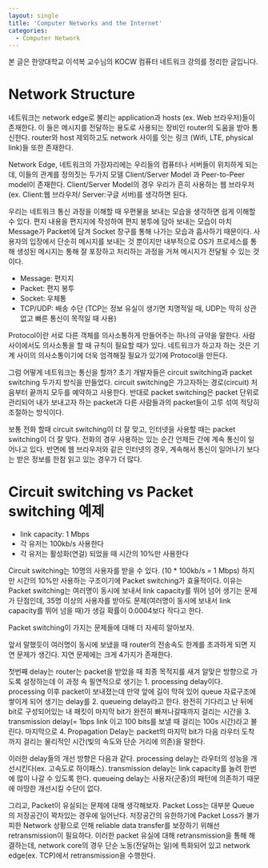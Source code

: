 ```yaml
---
layout: single
title: 'Computer Networks and the Internet'
categories:
  - Computer Network
---
```


본 글은 한양대학교 이석복 교수님의 KOCW 컴퓨터 네트워크 강의를 정리한 글입니다.

# Network Structure

네트워크는 network edge로 불리는 application과 hosts (ex. Web 브라우저)들이 존재한다. 이 들은 메시지를 전달하는 용도로 사용되는 장비인 router의 도움을 받아 통신한다. router와 host 제외하고도 network 사이를 잇는 링크 (Wifi, LTE, physical link)들 또한 존재한다.

Network Edge, 네트워크의 가장자리에는 우리들의 컴퓨터나 서버들이 위치하게 되는데, 이들의 관계를 정의짓는 두가지 모델 Client/Server Model 과 Peer-to-Peer model이 존재한다. Client/Server Model의 경우 우리가 흔히 사용하는 웹 브라우저 (ex. Client:웹 브라우저/ Server:구글 서버)를 생각하면 된다. 

우리는 네트워크 통신 과정을 이해할 때 우편물을 보내는 모습을 생각하면 쉽게 이해할 수 있다. 편지 내용을 편지지에 작성하여 편지 봉투에 담아 보내는 모습이 마치 Message가 Packet에 담겨 Socket 창구를 통해 나가는 모습과 흡사하기 때문이다. 사용자의 입장에서 단순히 메시지를 보내는 것 뿐이지만 내부적으로 OS가 프로세스를 통해 생성된 메시지는 통해 잘 포장하고 처리하는 과정을 거쳐 메시지가 전달될 수 있는 것이다.

- Message: 편지지 
- Packet: 편지 봉투
- Socket: 우체통
- TCP/UDP: 배송 수단 (TCP는 정보 유실이 생기면 치명적일 때, UDP는 딱히 상관없고 빠른 통신이 목적일 때 사용)

Protocol이란 서로 다른 객체를 의사소통하게 만들어주는 하나의 규약을 말한다. 사람 사이에서도 의사소통을 할 때 규칙이 필요할 때가 있다. 네트워크가 하고자 하는 것은 기계 사이의 의사소통이기에 더욱 엄격해질 필요가 있기에 Protocol을 만든다.

그럼 어떻게 네트워크는 통신을 할까? 초기 개발자들은 circuit switching과 packet switching 두가지 방식을 만들었다. circuit switching은 가고자하는 경로(circuit) 처음부터 끝까지 모두를 예약하고 사용한다. 반대로 packet switching은 packet 단위로 관리되어 내가 보내고자 하는 packet과 다른 사람들과의 packet들이 고루 섞여 적당히 조절하는 방식이다. 

보통 전화 할때 circuit switching이 더 잘 맞고, 인터넷을 사용할 때는 packet switching이 더 잘 맞다. 전화의 경우 사용하는 있는 순간 언제든 간에 계속 통신이 일어나고 있다. 반면에 웹 브라우저와 같은 인터넷의 경우, 계속해서 통신이 일어나기 보다는 받은 정보를 한참 읽고 있는 경우가 더 많다.

# Circuit switching vs Packet switching 예제

- link capacity: 1 Mbps
- 각 유저는 100kb/s 사용한다
- 각 유저는 활성화(연걸) 되었을 때 시간의 10%만 사용한다

Circuit switching는 10명의 사용자를 받을 수 있다. (10 * 100kb/s = 1 Mbps) 하지만 시간의 10%만 사용하는 구조이기에 Packet switching가 효율적이다. 이유는 Packet switching는 여러명이 동시에 보내서 link capacity를 뛰어 넘어 생기는 문제가 단점인데, 35명 이상의 사용자를 받아도 문제(여러명이 동시에 보내서 link capacity를 뛰어 넘을 때)가 생길 확률이 0.0004보다 작다고 한다.

Packet switching이 가지는 문제들에 대해 더 자세히 알아보자. 

앞서 말했듯이 여러명이 동시에 보냈을 때 router의 전송속도 한계를 초과하게 되면 지연 문제가 생긴다. 지연 문제에는 크게 4가지가 존재한다.

첫번째 delay는 router는 packet을 받았을 때 최종 목적지를 새겨 알맞은 방향으로 가도록 설정하는데 이 과정 속 필연적으로 생기는 1. processing delay이다. processing 이후 packet이 보내졌는데 만약 앞에 길이 막혀 있어 queue 자료구조에 쌓이게 되어 생기는 delay를 2. queueing delay라고 한다. 완전히 기다리고 난 뒤에 bit로 구성되어있는 내 패킷이 마지막 bit가 완전히 빠져나갈때까지 걸리는 시간을 3. transmission delay(= 1bps link 이고 100 bits를 보낼 때 걸리는 100s 시간)라고 불린다. 마지막으로 4. Propagation Delay는 packet의 마지막 bit가 다음 라우터 도착까지 걸리는 물리적인 시간(빛의 속도와 단순 거리에 의존)을 말한다.

이러한 delay들의 개선 방향은 다음과 같다. processing delay는 라우터의 성능을 개선시킨다(ex. 고속도로 하이패스). transmission delay는 link capacity를 늘려 한번에 많이 나갈 수 있도록 한다. queueing delay는 사용자(군중)의 패턴에 의존하기 때문에 마땅한 개선시킬 수단이 없다.

그리고, Packet이 유실되는 문제에 대해 생각해보자. Packet Loss는 대부분 Queue의 저장공간이 꽉차있는 경우에 일어난다. 저장공간의 유한하기에 Packet Loss가 불가피한 Network 상황으로 인해 reliable data transfer를 보장하기 위해선 retransmission이 필요하다. 이러한 packet 유실에 대해 retransmission을 통해 해결하는데, network core의 경우 단순 노동(전달하는 일)에 특화되어 있고 network edge(ex. TCP)에서 retransmission을 수행한다.